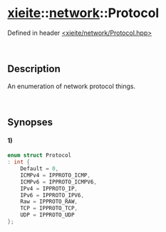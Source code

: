 # [xieite](../xieite.md)\:\:[network](../network.md)\:\:Protocol
Defined in header [<xieite/network/Protocol.hpp>](../../include/xieite/network/Protocol.hpp)

&nbsp;

## Description
An enumeration of network protocol things.

&nbsp;

## Synopses
#### 1)
```cpp
enum struct Protocol
: int {
    Default = 0,
    ICMPv4 = IPPROTO_ICMP,
    ICMPv6 = IPPROTO_ICMPV6,
    IPv4 = IPPROTO_IP,
    IPv6 = IPPROTO_IPV6,
    Raw = IPPROTO_RAW,
    TCP = IPPROTO_TCP,
    UDP = IPPROTO_UDP
};
```
